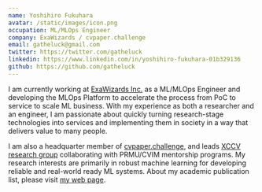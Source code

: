 ```yaml
---
name: Yoshihiro Fukuhara
avatar: /static/images/icon.png
occupation: ML/MLOps Engineer
company: ExaWizards / cvpaper.challenge
email: gatheluck@gmail.com
twitter: https://twitter.com/gatheluck
linkedin: https://www.linkedin.com/in/yoshihiro-fukuhara-01b329136
github: https://github.com/gatheluck
---
```


I am currently working at [ExaWizards Inc.](https://exawizards.com/en/) as a ML/MLOps Engineer and developing the MLOps Platform to accelerate the process from PoC to service to scale ML business. With my experience as both a researcher and an engineer, I am passionate about quickly turning research-stage technologies into services and implementing them in society in a way that delivers value to many people.

I am also a headquarter member of [cvpaper.challenge](http://xpaperchallenge.org/cv/), and leads [XCCV research group](http://xpaperchallenge.org/cv/xccv) collaborating with PRMU/CVIM mentorship programs. My research interests are primarily in robust machine learning for developing reliable and real-world ready ML systems. About my academic publication list, please visit [my web page](https://gatheluck.net).
